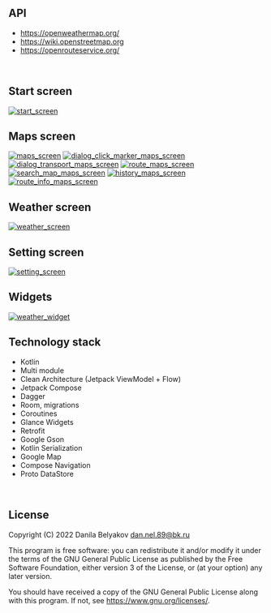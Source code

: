 ## API
- <https://openweathermap.org/>
- <https://wiki.openstreetmap.org>
- <https://openrouteservice.org/>
<br>

## Start screen

[![start_screen]][start_screen]
<br>

## Maps screen

[![maps_screen]][maps_screen]
[![dialog_click_marker_maps_screen]][maps_screen]
[![dialog_transport_maps_screen]][maps_screen]
[![route_maps_screen]][maps_screen]
[![search_map_maps_screen]][maps_screen]
[![history_maps_screen]][maps_screen]
[![route_info_maps_screen]][maps_screen]
<br>

## Weather screen

[![weather_screen]][weather_screen]
<br>

## Setting screen

[![setting_screen]][setting_screen]
<br>

## Widgets

[![weather_widget]][weather_widget]
<br>

## Technology stack
- Kotlin
- Multi module
- Clean Architecture (Jetpack ViewModel + Flow)
- Jetpack Compose
- Dagger
- Room, migrations
- Coroutines
- Glance Widgets
- Retrofit
- Google Gson
- Kotlin Serialization
- Google Map
- Compose Navigation
- Proto DataStore
<br>

## License
Copyright (C) 2022 Danila Belyakov dan.nel.89@bk.ru

This program is free software: you can redistribute it and/or modify
it under the terms of the GNU General Public License as published by
the Free Software Foundation, either version 3 of the License, or
(at your option) any later version.

You should have received a copy of the GNU General Public License
along with this program.  If not, see <https://www.gnu.org/licenses/>.

[start_screen]: dev_files/screens/start_screen.jpg
[maps_screen]: dev_files/screens/maps_screen.jpg
[dialog_click_marker_maps_screen]: dev_files/screens/dialog_click_marker_maps_screen.jpg
[dialog_transport_maps_screen]: dev_files/screens/dialog_transport_maps_screen.jpg
[route_maps_screen]: dev_files/screens/route_masp_screen.jpg
[search_map_maps_screen]: dev_files/screens/search_map_maps_screen.jpg
[history_maps_screen]: dev_files/screens/history_maps_screen.jpg
[route_info_maps_screen]: dev_files/screens/route_info_maps_screen.jpg
[weather_screen]: dev_files/screens/weather_screen.jpg
[setting_screen]: dev_files/screens/setting_screen.jpg
[weather_widget]: dev_files/screens/weather_widget.jpg